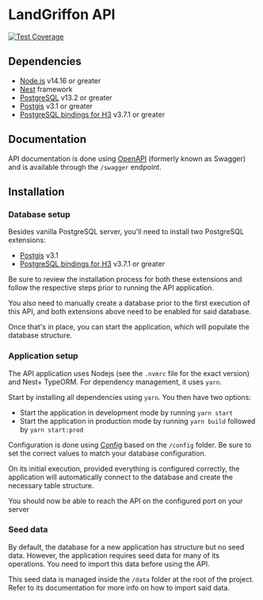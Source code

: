 # LandGriffon API

[![Test Coverage](https://api.codeclimate.com/v1/badges/b46441bdb6b80f3b0094/test_coverage)](https://codeclimate.com/github/Vizzuality/landgriffon/test_coverage)

## Dependencies

- [Node.js](https://nodejs.org/en/) v14.16 or greater
- [Nest](https://nestjs.com/) framework
- [PostgreSQL](https://www.postgresql.org/) v13.2 or greater
- [Postgis](https://postgis.net/) v3.1 or greater
- [PostgreSQL bindings for H3](https://github.com/bytesandbrains/h3-pg) v3.7.1 or greater

## Documentation

API documentation is done using [OpenAPI](https://swagger.io/docs/specification/about/) (formerly known as Swagger) and
is available through the `/swagger` endpoint.


## Installation

### Database setup

Besides vanilla PostgreSQL server, you'll need to install two PostgreSQL extensions:
- [Postgis](https://postgis.net/) v3.1
- [PostgreSQL bindings for H3](https://github.com/bytesandbrains/h3-pg) v3.7.1 or greater

Be sure to review the installation process for both these extensions and follow the respective steps prior to running the API application.

You also need to manually create a database prior to the first execution of this API, and both extensions above need to be enabled for said database.

Once that's in place, you can start the application, which will populate the database structure.

### Application setup

The API application uses Nodejs (see the `.nvmrc` file for the exact version) and Nest+ TypeORM. For dependency management, it uses `yarn`.

Start by installing all dependencies using `yarn`. You then have two options:

- Start the application in development mode by running `yarn start`
- Start the application in production mode by running `yarn build` followed by `yarn start:prod`

Configuration is done using [Config](https://www.npmjs.com/package/config) based on the `/config` folder. Be sure to set the correct values to match your database configuration.

On its initial execution, provided everything is configured correctly, the application will automatically connect to the database and create the necessary table structure.

You should now be able to reach the API on the configured port on your server

### Seed data

By default, the database for a new application has structure but no seed data. However, the application requires seed data for many of its operations. You need to import this data before using the API.

This seed data is managed inside the `/data` folder at the root of the project. Refer to its documentation for more info on how to import said data. 
